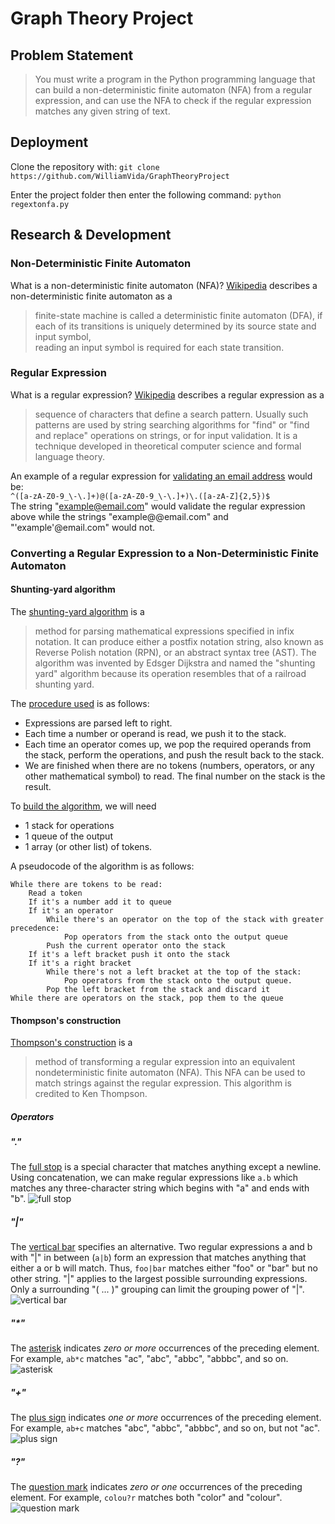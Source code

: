 
# Graph Theory Project

## Problem Statement
>You must write a program in the Python programming language that can build a non-deterministic finite automaton (NFA) from a regular expression, and can use the NFA to check if the regular expression matches any given string of text.

## Deployment
Clone the repository with:
``` git clone https://github.com/WilliamVida/GraphTheoryProject ```

Enter the project folder then enter the following command:
``` python regextonfa.py ```

## Research & Development
### Non-Deterministic Finite Automaton
What is a non-deterministic finite automaton (NFA)?
[Wikipedia](https://en.wikipedia.org/wiki/Nondeterministic_finite_automaton) describes a non-deterministic finite automaton as a
> finite-state machine is called a deterministic finite automaton (DFA), if  
each of its transitions is uniquely determined by its source state and input symbol,  
reading an input symbol is required for each state transition.

### Regular Expression
What is a regular expression?
[Wikipedia](https://en.wikipedia.org/wiki/Regular_expression) describes a regular expression as a
> sequence of characters that define a search pattern. Usually such patterns are used by string searching algorithms for "find" or "find and replace" operations on strings, or for input validation. It is a technique developed in theoretical computer science and formal language theory. 

An example of a regular expression for [validating an email address](https://www.geeksforgeeks.org/write-regular-expressions/
) would be:<br/>
``` ^([a-zA-Z0-9_\-\.]+)@([a-zA-Z0-9_\-\.]+)\.([a-zA-Z]{2,5})$ ```<br/>
The string "example@email.com" would validate the regular expression above while the strings "example@@email.com" and "'example'@email.com" would not.

### Converting a Regular Expression to a Non-Deterministic Finite Automaton
#### Shunting-yard algorithm
The [shunting-yard algorithm](https://en.wikipedia.org/wiki/Shunting-yard_algorithm) is a 
> method for parsing mathematical expressions specified in infix notation. It can produce either a postfix notation string, also known as Reverse Polish notation (RPN), or an abstract syntax tree (AST). The algorithm was invented by Edsger Dijkstra and named the "shunting yard" algorithm because its operation resembles that of a railroad shunting yard.

The [procedure used](https://brilliant.org/wiki/shunting-yard-algorithm/) is as follows:
-   Expressions are parsed left to right.
-   Each time a number or operand is read, we push it to the stack.
-   Each time an operator comes up, we pop the required operands from the stack, perform the operations, and push the result back to the stack.
-   We are finished when there are no tokens (numbers, operators, or any other mathematical symbol) to read. The final number on the stack is the result.

To [build the algorithm](https://brilliant.org/wiki/shunting-yard-algorithm/), we will need

- 1 stack for operations
- 1 queue of the output
- 1 array (or other list) of tokens.

A pseudocode of the algorithm is as follows:
```
While there are tokens to be read:
	Read a token
	If it's a number add it to queue
	If it's an operator
		While there's an operator on the top of the stack with greater precedence:
			Pop operators from the stack onto the output queue
		Push the current operator onto the stack
	If it's a left bracket push it onto the stack
	If it's a right bracket 
		While there's not a left bracket at the top of the stack:
			Pop operators from the stack onto the output queue.
		Pop the left bracket from the stack and discard it
While there are operators on the stack, pop them to the queue
```

#### Thompson's construction
[Thompson's construction](https://en.wikipedia.org/wiki/Thompson%27s_construction) is a
> method of transforming a regular expression into an equivalent nondeterministic finite automaton (NFA). This NFA can be used to match strings against the regular expression. This algorithm is credited to Ken Thompson.

##### Operators
#####  "."
The [full stop](http://www.emerson.emory.edu/services/editors/ne/Regular_Expressions.html) is a special character that matches anything except a newline. Using concatenation, we can make regular expressions like `a.b` which matches any three-character string which begins with "a" and ends with "b".
![full stop](https://swtch.com/~rsc/regexp/fig15.png)

#####  "|"
The [vertical bar](http://www.emerson.emory.edu/services/editors/ne/Regular_Expressions.html) specifies an alternative. Two regular expressions a and b with "|" in between (`a|b`) form an expression that matches anything that either a or b will match. Thus, `foo|bar` matches either "foo" or "bar" but no other string. "|" applies to the largest possible surrounding expressions. Only a surrounding "( ... )" grouping can limit the grouping power of "|".
![vertical bar](https://swtch.com/~rsc/regexp/fig16.png )

##### "*"
The [asterisk](https://en.wikipedia.org/wiki/Regular_expression) indicates  _zero or more_  occurrences of the preceding element. For example,  `ab*c`  matches "ac", "abc", "abbc", "abbbc", and so on.
![asterisk](https://swtch.com/~rsc/regexp/fig18.png)

##### "+"
The [plus sign](https://en.wikipedia.org/wiki/Regular_expression) indicates  _one or more_  occurrences of the preceding element. For example,  `ab+c`  matches "abc", "abbc", "abbbc", and so on, but not "ac".
![plus sign](https://swtch.com/~rsc/regexp/fig19.png)

##### "?"
The [question mark](https://en.wikipedia.org/wiki/Regular_expression) indicates _zero or one_ occurrences of the preceding element. For example, `colou?r` matches both "color" and "colour".
![question mark](https://swtch.com/~rsc/regexp/fig17.png)
